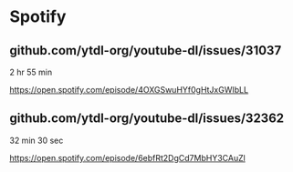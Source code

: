# Spotify

## github.com/ytdl-org/youtube-dl/issues/31037

2 hr 55 min

https://open.spotify.com/episode/4OXGSwuHYf0gHtJxGWIbLL

## github.com/ytdl-org/youtube-dl/issues/32362

32 min 30 sec

https://open.spotify.com/episode/6ebfRt2DgCd7MbHY3CAuZl
